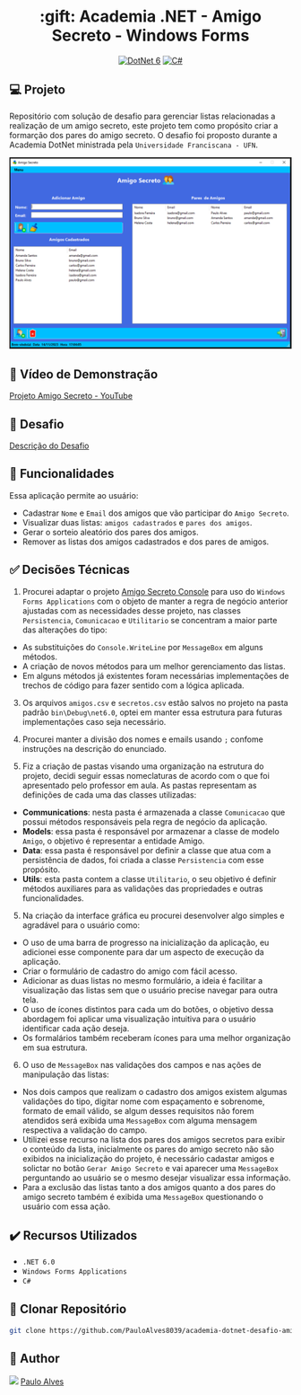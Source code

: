 <h1 align="center">:gift: Academia .NET - Amigo Secreto - Windows Forms</h1>

<p align="center">
  <a href="https://learn.microsoft.com/pt-br/dotnet/"><img alt="DotNet 6" src="https://img.shields.io/badge/.NET-5C2D91?logo=.net&logoColor=white&style=for-the-badge" /></a>
  <a href="https://learn.microsoft.com/pt-br/dotnet/csharp/programming-guide/"><img alt="C#" src="https://img.shields.io/badge/C%23-239120?logo=c-sharp&logoColor=white&style=for-the-badge" /></a>
</p>

## :computer: Projeto

Repositório com solução de desafio para gerenciar listas relacionadas a realização de um amigo secreto, este projeto tem como propósito criar a formarção dos pares do amigo secreto. O desafio foi proposto durante a Academia DotNet ministrada pela `Universidade Franciscana - UFN`.

<p align="center"> <img src="https://github.com/PauloAlves8039/academia-dotnet-desafio-amigo-secreto-wf/blob/master/src/Academia.DotNet.AmigoSecreto.App/Resources/images/screenshot.PNG" /></p>

## :movie_camera: Vídeo de Demonstração

[Projeto Amigo Secreto - YouTube](https://www.youtube.com/watch?v=mQdRrLL0OUI)

## :page_facing_up: Desafio

[Descrição do Desafio](https://github.com/ricardosma/academia_DotNet_5/blob/main/anotacoesAlexandre/aulas.md)

## :scroll: Funcionalidades

Essa aplicação permite ao usuário:

- Cadastrar `Nome` e `Email` dos amigos que vão participar do `Amigo Secreto`.
- Visualizar duas listas: `amigos cadastrados` e `pares dos amigos`.
- Gerar o sorteio aleatório dos pares dos amigos.
- Remover as listas dos amigos cadastrados e dos pares de amigos.

## :white_check_mark: Decisões Técnicas

1. Procurei adaptar o projeto [Amigo Secreto Console](https://github.com/PauloAlves8039/academia-dotnet-desafio-amigo-secreto/tree/master) para uso do `Windows Forms Applications` com o objeto de manter a regra de negócio anterior ajustadas com as necessidades desse projeto, nas classes `Persistencia`, `Comunicacao` e `Utilitario` se concentram a maior parte das alterações do tipo:

- As substituições do  `Console.WriteLine` por `MessageBox` em alguns métodos.
- A criação de novos métodos para um melhor gerenciamento das listas.
- Em alguns métodos já existentes foram necessárias implementações de trechos de código para fazer sentido com a lógica aplicada. 

3. Os arquivos `amigos.csv` e `secretos.csv` estão salvos no projeto na pasta padrão `bin\Debug\net6.0`, optei em manter essa estrutura para futuras implementações caso seja necessário.

4. Procurei manter a divisão dos nomes e emails usando `;` confome instruções na descrição do enunciado. 

5. Fiz a criação de pastas visando uma organização na estrutura do projeto, decidi seguir essas nomeclaturas de acordo com o que foi apresentado pelo professor em aula. As pastas representam as definições de cada uma das classes utilizadas:

- <b>Communications</b>: nesta pasta é armazenada a classe `Comunicacao` que possui métodos responsáveis pela regra de negócio da aplicação.
- <b>Models</b>: essa pasta é responsável por armazenar a classe de modelo `Amigo`, o objetivo é representar a entidade Amigo.
- <b>Data</b>: essa pasta é responsável por definir a classe que atua com a persistência de dados, foi criada a classe `Persistencia` com esse propósito.
- <b>Utils</b>: esta pasta contem a classe `Utilitario`, o seu objetivo é definir métodos auxiliares para as validações das propriedades e outras funcionalidades.

5. Na criação da interface gráfica eu procurei desenvolver algo simples e agradável para o usuário como:

- O uso de uma barra de progresso na inicialização da aplicação, eu adicionei esse componente para dar um aspecto de execução da aplicação.
- Criar o formulário de cadastro do amigo com fácil acesso.
- Adicionar as duas listas no mesmo formulário, a ideia é facilitar a visualização das listas sem que o usuário precise navegar para outra tela.
- O uso de ícones distintos para cada um do botões, o objetivo dessa abordagem foi aplicar uma visualização intuitiva para o usuário identificar cada ação deseja.
- Os formalários também receberam ícones para uma melhor organização em sua estrutura.

6. O uso de `MessageBox` nas validações dos campos e nas ações de manipulação das listas:

- Nos dois campos que realizam o cadastro dos amigos existem algumas validações do tipo, digitar nome com espaçamento e sobrenome, formato de email válido, se algum desses requisitos não forem atendidos será exibida uma `MessageBox` com alguma mensagem respectiva a validação do campo. 
- Utilizei esse recurso na lista dos pares dos amigos secretos para exibir o conteúdo da lista, inicialmente os pares do amigo secreto não são exibidos na inicialização do projeto, é necessário cadastar amigos e solictar no botão `Gerar Amigo Secreto` e vai aparecer uma `MessageBox` perguntando ao usuário se o mesmo desejar visualizar essa informação.
- Para a exclusão das listas tanto a dos amigos quanto a dos pares do amigo secreto também é exibida uma `MessageBox` questionando o usuário com essa ação.

## ✔️ Recursos Utilizados

- ``.NET 6.0``
- ``Windows Forms Applications``
- ``C#``

## :floppy_disk: Clonar Repositório

```bash
git clone https://github.com/PauloAlves8039/academia-dotnet-desafio-amigo-secreto-wf.git
```

## :boy: Author


<a href="https://github.com/PauloAlves8039"><img src="https://avatars.githubusercontent.com/u/57012714?v=4" width=70></a>
[Paulo Alves](https://github.com/PauloAlves8039)


